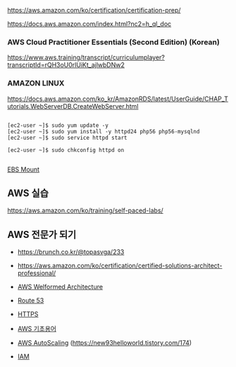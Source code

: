 https://aws.amazon.com/ko/certification/certification-prep/

https://docs.aws.amazon.com/index.html?nc2=h_ql_doc



### AWS Cloud Practitioner Essentials (Second Edition) (Korean) ###

https://www.aws.training/transcript/curriculumplayer?transcriptId=rQH3oU0rlUiKt_ajlwbDNw2



### AMAZON LINUX ###

https://docs.aws.amazon.com/ko_kr/AmazonRDS/latest/UserGuide/CHAP_Tutorials.WebServerDB.CreateWebServer.html


```

[ec2-user ~]$ sudo yum update -y
[ec2-user ~]$ sudo yum install -y httpd24 php56 php56-mysqlnd
[ec2-user ~]$ sudo service httpd start

[ec2-user ~]$ sudo chkconfig httpd on


```

[EBS Mount](https://www.lesstif.com/pages/viewpage.action?pageId=36208717)


## AWS 실습 ##

https://aws.amazon.com/ko/training/self-paced-labs/


## AWS 전문가 되기 ##

* https://brunch.co.kr/@topasvga/233

* https://aws.amazon.com/ko/certification/certified-solutions-architect-professional/


* [AWS Welformed Architecture](https://www.aws.training/learningobject/curriculum?id=12049)

* [Route 53](https://brunch.co.kr/@topasvga/228)

* [HTTPS](https://brunch.co.kr/@topasvga/419)

* [AWS 기초용어](https://brunch.co.kr/@topasvga/391)

* [AWS AutoScaling](https://brunch.co.kr/@topasvga/480) (https://new93helloworld.tistory.com/174)

* [IAM](https://www.youtube.com/watch?v=YQsK4MtsELU)
